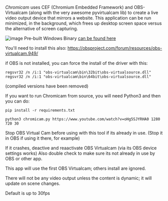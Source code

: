 *Chromicam* uses CEF (Chromium Embedded Framework) and OBS-Virtualcam (along with the very awesome pyvirtualcam lib) to create a live video output device that mirrors a website.  This application can be run minimized, in the background, which frees up desktop screen space versus the alternative of screen capturing.

![image](https://user-images.githubusercontent.com/2575698/84745620-d6a57b80-af82-11ea-8137-7e01dd188004.png)
Pre-built Windows Binary  [can be found here](https://obs.ninja/chromicam_win.zip)

You'll need to install this also: https://obsproject.com/forum/resources/obs-virtualcam.949/

if OBS is not installed, you can force the install of the driver with this:
```
regsvr32 /n /i:1 "obs-virtualcam\bin\32bit\obs-virtualsource.dll"
regsvr32 /n /i:1 "obs-virtualcam\bin\64bit\obs-virtualsource.dll"
```

(compiled versions have been removed)


If you want to run Chromicam from source, you will need Python3 and then you can do:

```
pip install -r requirements.txt
```
```
python3 chromicam.py https://www.youtube.com/watch?v=oHg5SJYRHA0 1280 720 30
```


Stop OBS Virtual Cam before using with this tool if its already in use. 
(Stop it in OBS if using it there, for example)

If it crashes, deactive and reaactivate OBS Virtualcam (via its OBS device settings works)
Also double check to make sure its not already in use by OBS or other app.

This app will use the first OBS Virtualcam; others install are ignored.

There will not be any video output unless the content is dynamic; it will update on scene changes.

Default is up to 30fps
